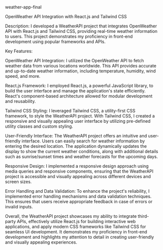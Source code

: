 weather-app-final

OpenWeather API Integration with React.js and Tailwind CSS

Description:
I developed a WeatherAPI project that integrates OpenWeather API with React.js and Tailwind CSS, providing real-time weather information to users. This project demonstrates my proficiency in front-end development using popular frameworks and APIs.

Key Features:

OpenWeather API Integration: I utilized the OpenWeather API to fetch weather data from various locations worldwide. This API provides accurate and up-to-date weather information, including temperature, humidity, wind speed, and more.

React.js Framework: I employed React.js, a powerful JavaScript library, to build the user interface and manage the application's state efficiently. React's component-based architecture allowed for modular development and reusability.

Tailwind CSS Styling: I leveraged Tailwind CSS, a utility-first CSS framework, to style the WeatherAPI project. With Tailwind CSS, I created a responsive and visually appealing user interface by utilizing pre-defined utility classes and custom styling.

User-Friendly Interface: The WeatherAPI project offers an intuitive and user-friendly interface. Users can easily search for weather information by entering the desired location. The application dynamically updates the display to show the current weather conditions, along with additional details such as sunrise/sunset times and weather forecasts for the upcoming days.

Responsive Design: I implemented a responsive design approach using media queries and responsive components, ensuring that the WeatherAPI project is accessible and visually appealing across different devices and screen sizes.

Error Handling and Data Validation: To enhance the project's reliability, I implemented error handling mechanisms and data validation techniques. This ensures that users receive appropriate feedback in case of errors or invalid inputs.

Overall, the WeatherAPI project showcases my ability to integrate third-party APIs, effectively utilize React.js for building interactive web applications, and apply modern CSS frameworks like Tailwind CSS for seamless UI development. It demonstrates my proficiency in front-end development and highlights my attention to detail in creating user-friendly and visually appealing experiences.